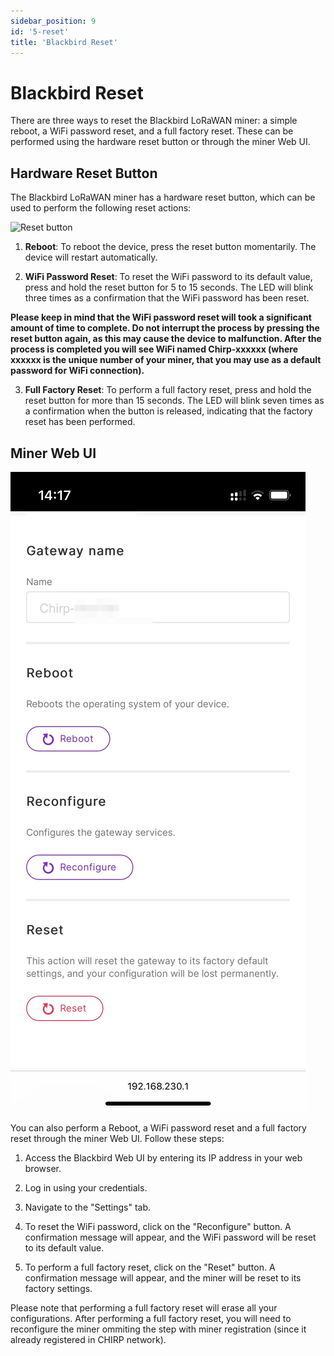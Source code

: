 ```yaml
---
sidebar_position: 9
id: '5-reset'
title: 'Blackbird Reset'
---
```


# Blackbird Reset

There are three ways to reset the Blackbird LoRaWAN miner: a simple reboot, a WiFi password reset, and a full factory reset. These can be performed using the hardware reset button or through the miner Web UI.

## Hardware Reset Button

The Blackbird LoRaWAN miner has a hardware reset button, which can be used to perform the following reset actions:

![Reset button](Reset%20Button.jpg)

1. **Reboot**: To reboot the device, press the reset button momentarily. The device will restart automatically.

2. **WiFi Password Reset**: To reset the WiFi password to its default value, press and hold the reset button for 5 to 15 seconds. The LED will blink three times as a confirmation that the WiFi password has been reset.

__Please keep in mind that the WiFi password reset will took a significant amount of time to complete. Do not interrupt the process by pressing the reset button again, as this may cause the device to malfunction. After the process is completed you will see WiFi named Chirp-xxxxxx (where xxxxxx is the unique number of your miner, that you may use as a default password for WiFi connection).__

3. **Full Factory Reset**: To perform a full factory reset, press and hold the reset button for more than 15 seconds. The LED will blink seven times as a confirmation when the button is released, indicating that the factory reset has been performed.

## Miner Web UI

![Web UI Reset](Reset%20WebUI.JPG)

You can also perform a Reboot, a WiFi password reset and a full factory reset through the miner Web UI. Follow these steps:

1. Access the Blackbird Web UI by entering its IP address in your web browser.

2. Log in using your credentials.

3. Navigate to the "Settings" tab.

4. To reset the WiFi password, click on the "Reconfigure" button. A confirmation message will appear, and the WiFi password will be reset to its default value.

5. To perform a full factory reset, click on the "Reset" button. A confirmation message will appear, and the miner will be reset to its factory settings.

Please note that performing a full factory reset will erase all your configurations. After performing a full factory reset, you will need to reconfigure the miner ommiting the step with miner registration (since it already registered in CHIRP network).
